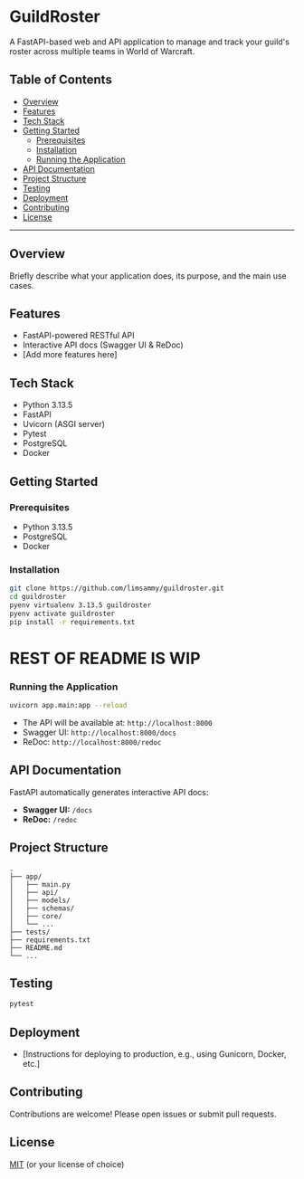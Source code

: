 # GuildRoster

A FastAPI-based web and API application to manage and track your guild's roster across multiple teams in World of Warcraft.

## Table of Contents

- [Overview](#overview)
- [Features](#features)
- [Tech Stack](#tech-stack)
- [Getting Started](#getting-started)
  - [Prerequisites](#prerequisites)
  - [Installation](#installation)
  - [Running the Application](#running-the-application)
- [API Documentation](#api-documentation)
- [Project Structure](#project-structure)
- [Testing](#testing)
- [Deployment](#deployment)
- [Contributing](#contributing)
- [License](#license)

---

## Overview

Briefly describe what your application does, its purpose, and the main use cases.

## Features

- FastAPI-powered RESTful API
- Interactive API docs (Swagger UI & ReDoc)
- [Add more features here]

## Tech Stack

- Python 3.13.5
- FastAPI
- Uvicorn (ASGI server)
- Pytest
- PostgreSQL
- Docker

## Getting Started

### Prerequisites

- Python 3.13.5
- PostgreSQL
- Docker

### Installation

```bash
git clone https://github.com/limsammy/guildroster.git
cd guildroster
pyenv virtualenv 3.13.5 guildroster
pyenv activate guildroster
pip install -r requirements.txt
```

# REST OF README IS WIP

### Running the Application

```bash
uvicorn app.main:app --reload
```

- The API will be available at: `http://localhost:8000`
- Swagger UI: `http://localhost:8000/docs`
- ReDoc: `http://localhost:8000/redoc`

## API Documentation

FastAPI automatically generates interactive API docs:

- **Swagger UI:** `/docs`
- **ReDoc:** `/redoc`

## Project Structure

```
.
├── app/
│   ├── main.py
│   ├── api/
│   ├── models/
│   ├── schemas/
│   ├── core/
│   └── ...
├── tests/
├── requirements.txt
├── README.md
└── ...
```

## Testing

```bash
pytest
```

## Deployment

- [Instructions for deploying to production, e.g., using Gunicorn, Docker, etc.]

## Contributing

Contributions are welcome! Please open issues or submit pull requests.

## License

[MIT](LICENSE) (or your license of choice)
